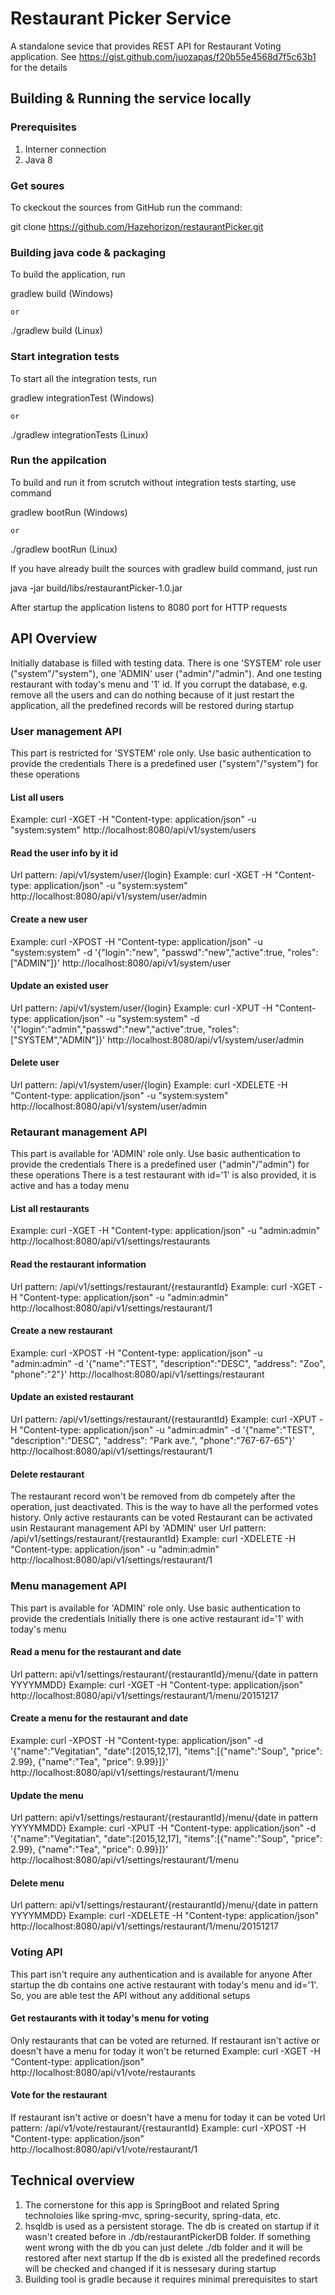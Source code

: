 # Restaurant Picker Service
A standalone sevice that provides REST API for Restaurant Voting application. See https://gist.github.com/juozapas/f20b55e4568d7f5c63b1 for the details

## Building & Running the service locally

### Prerequisites
  1. Interner connection
  2. Java 8

### Get soures
  To ckeckout the sources from GitHub run the command:

  git clone https://github.com/Hazehorizon/restaurantPicker.git

### Building java code & packaging
  To build the application, run

  gradlew build       (Windows)

    or
 
  ./gradlew build     (Linux)

### Start integration tests
  To start all the integration tests, run

  gradlew integrationTest      (Windows)

    or

  ./gradlew integrationTests   (Linux)

### Run the appilcation
  To build and run it from scrutch without integration tests starting, use command

  gradlew bootRun     (Windows)

    or

  ./gradlew bootRun   (Linux)

  If you have already built the sources with gradlew build command, just run

  java -jar build/libs/restaurantPicker-1.0.jar

  After startup the application listens to 8080 port for HTTP requests

## API Overview
  Initially database is filled with testing data. There is one 'SYSTEM' role user ("system"/"system"), one 'ADMIN' user ("admin"/"admin").
  And one testing restaurant with today's menu and '1' id.
  If you corrupt the database, e.g. remove all the users and can do nothing because of it just restart the application, all the predefined records will be restored during startup

### User management API
  This part is restricted for 'SYSTEM' role only. Use basic authentication to provide the credentials
  There is a predefined user ("system"/"system") for these operations

#### List all users 
  Example: curl -XGET -H "Content-type: application/json" -u "system:system" http://localhost:8080/api/v1/system/users

#### Read the user info by it id
  Url pattern: /api/v1/system/user/{login}
  Example: curl -XGET -H "Content-type: application/json" -u "system:system" http://localhost:8080/api/v1/system/user/admin

#### Create a new user
  Example: curl -XPOST -H "Content-type: application/json" -u "system:system" -d '{"login":"new", "passwd":"new","active":true, "roles":["ADMIN"]}' http://localhost:8080/api/v1/system/user

#### Update an existed user
  Url pattern: /api/v1/system/user/{login}
  Example: curl -XPUT -H "Content-type: application/json" -u "system:system" -d '{"login":"admin","passwd":"new","active":true, "roles":["SYSTEM","ADMIN"]}' http://localhost:8080/api/v1/system/user/admin

#### Delete user
  Url pattern: /api/v1/system/user/{login}
  Example: curl -XDELETE -H "Content-type: application/json" -u "system:system" http://localhost:8080/api/v1/system/user/admin

### Retaurant management API
  This part is available for 'ADMIN' role only. Use basic authentication to provide the credentials
  There is a predefined user ("admin"/"admin") for these operations
  There is a test restaurant with id='1' is also provided, it is active and has a today menu

#### List all restaurants
  Example: curl -XGET -H "Content-type: application/json" -u "admin:admin" http://localhost:8080/api/v1/settings/restaurants

#### Read the restaurant information
  Url pattern: /api/v1/settings/restaurant/{restaurantId}
  Example: curl -XGET -H "Content-type: application/json" -u "admin:admin" http://localhost:8080/api/v1/settings/restaurant/1

#### Create a new restaurant
  Example: curl -XPOST -H "Content-type: application/json" -u "admin:admin" -d '{"name":"TEST", "description":"DESC", "address": "Zoo", "phone":"2"}' http://localhost:8080/api/v1/settings/restaurant

#### Update an existed restaurant
  Url pattern: /api/v1/settings/restaurant/{restaurantId}
  Example: curl -XPUT -H "Content-type: application/json" -u "admin:admin" -d '{"name":"TEST", "description":"DESC", "address": "Park ave.", "phone":"767-67-65"}' http://localhost:8080/api/v1/settings/restaurant/1

#### Delete restaurant
  The restaurant record won't be removed from db competely after the operation, just deactivated. This is the way to have all the performed votes history.
  Only active restaurants can be voted
  Restaurant can be activated usin Restaurant management API by 'ADMIN' user
  Url pattern: /api/v1/settings/restaurant/{restaurantId}
  Example: curl -XDELETE -H "Content-type: application/json" -u "admin:admin" http://localhost:8080/api/v1/settings/restaurant/1

### Menu management API
  This part is available for 'ADMIN' role only. Use basic authentication to provide the credentials
  Initially there is one active restaurant id='1' with today's menu

#### Read a menu for the restaurant and date
  Url pattern: api/v1/settings/restaurant/{restaurantId}/menu/{date in pattern YYYYMMDD}
  Example: curl -XGET -H "Content-type: application/json" http://localhost:8080/api/v1/settings/restaurant/1/menu/20151217

#### Create a menu for the restaurant and date
  Example: curl -XPOST -H "Content-type: application/json" -d '{"name":"Vegitatian", "date":[2015,12,17], "items":[{"name":"Soup", "price": 2.99}, {"name":"Tea", "price": 9.99}]}' http://localhost:8080/api/v1/settings/restaurant/1/menu

#### Update the menu
  Url pattern: api/v1/settings/restaurant/{restaurantId}/menu/{date in pattern YYYYMMDD}
  Example: curl -XPUT -H "Content-type: application/json" -d '{"name":"Vegitatian", "date":[2015,12,17], "items":[{"name":"Soup", "price": 2.99}, {"name":"Tea", "price": 0.99}]}' http://localhost:8080/api/v1/settings/restaurant/1/menu

#### Delete menu
  Url pattern: api/v1/settings/restaurant/{restaurantId}/menu/{date in pattern YYYYMMDD}
  Example: curl -XDELETE -H "Content-type: application/json" http://localhost:8080/api/v1/settings/restaurant/1/menu/20151217

### Voting API
  This part isn't require any authentication and is available for anyone
  After startup the db contains one active restaurant with today's menu and id='1'. So, you are able test the API without any additional setups

#### Get restaurants with it today's menu for voting
  Only restaurants that can be voted are returned. If restaurant isn't active or doesn't have a menu for today it won't be returned
  Example: curl -XGET -H "Content-type: application/json" http://localhost:8080/api/v1/vote/restaurants

#### Vote for the restaurant
  If restaurant isn't active or doesn't have a menu for today it can be voted
  Url pattern: /api/v1/vote/restaurant/{restaurantId}
  Example: curl -XPOST -H "Content-type: application/json" http://localhost:8080/api/v1/vote/restaurant/1

## Technical overview
  1. The cornerstone for this app is SpringBoot and related Spring technoloies like spring-mvc, spring-security, spring-data, etc.
  2. hsqldb is used as a persistent storage. The db is created on startup if it wasn't created before in ./db/restaurantPickerDB folder. If something went wrong with the db you can just delete ./db folder and it will be restored after next startup
     If the db is existed all the predefined records will be checked and changed if it is nessesary during startup
  3. Building tool is gradle because it requires minimal prerequisites to start